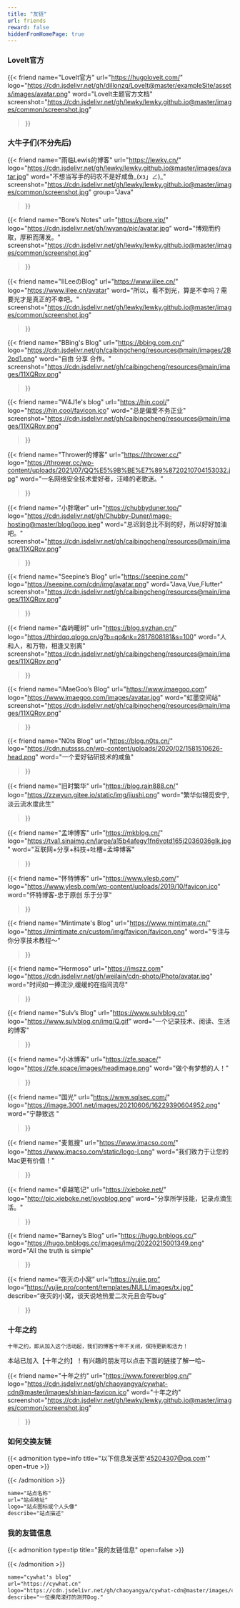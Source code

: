 ```yaml
---
title: "友链"
url: friends
reward: false
hiddenFromHomePage: true
---
```


### LoveIt官方
{{< friend
name="LoveIt官方"
url="https://hugoloveit.com/"
logo="https://cdn.jsdelivr.net/gh/dillonzq/LoveIt@master/exampleSite/assets/images/avatar.png"
word="LoveIt主题官方文档"
screenshot="https://cdn.jsdelivr.net/gh/lewky/lewky.github.io@master/images/common/screenshot.jpg"
>}}

### 大牛子们(不分先后)
{{< friend
name="雨临Lewis的博客"
url="https://lewky.cn/"
logo="https://cdn.jsdelivr.net/gh/lewky/lewky.github.io@master/images/avatar.jpg"
word="不想当写手的码农不是好咸鱼_(xз」∠)_"
screenshot="https://cdn.jsdelivr.net/gh/lewky/lewky.github.io@master/images/common/screenshot.jpg"
group="Java"
>}}





{{< friend
name="Bore’s Notes"
url="https://bore.vip/"
logo="https://cdn.jsdelivr.net/gh/iwyang/pic/avatar.jpg"
word="博观而约取，厚积而薄发。"
screenshot="https://cdn.jsdelivr.net/gh/lewky/lewky.github.io@master/images/common/screenshot.jpg"
>}}


{{< friend
name="IILeeのBlog"
url="https://www.iilee.cn/"
logo="https://www.iilee.cn/avatar"
word="所以，看不到光，算是不幸吗？需要光才是真正的不幸吧。"
screenshot="https://cdn.jsdelivr.net/gh/lewky/lewky.github.io@master/images/common/screenshot.jpg"
>}}


{{< friend
name="BBing's Blog"
url="https://bbing.com.cn/"
logo="https://cdn.jsdelivr.net/gh/caibingcheng/resources@main/images/2B2pd1.png"
word="自由 分享 合作。"
screenshot="https://cdn.jsdelivr.net/gh/caibingcheng/resources@main/images/11XQRov.png"
>}}


{{< friend
name="W4J1e's blog"
url="https://hin.cool/"
logo="https://hin.cool/favicon.ico"
word="总是偏爱不务正业"
screenshot="https://cdn.jsdelivr.net/gh/caibingcheng/resources@main/images/11XQRov.png"
>}}

{{< friend
name="Thrower的博客"
url="https://thrower.cc/"
logo="https://thrower.cc/wp-content/uploads/2021/07/QQ%E5%9B%BE%E7%89%8720210704153032.jpg"
word="一名网络安全技术爱好者，汪峰的老歌迷。"
>}}

{{< friend
name="小胖墩er"
url="https://chubbyduner.top/"
logo="https://cdn.jsdelivr.net/gh/Chubby-Duner/image-hosting@master/blog/logo.jpeg"
word="总迟到总比不到的好，所以好好加油吧。"
screenshot="https://cdn.jsdelivr.net/gh/caibingcheng/resources@main/images/11XQRov.png"
>}}


{{< friend
name="Seepine’s Blog"
url="https://seepine.com/"
logo="https://seepine.com/cdn/img/avatar.png"
word="Java,Vue,Flutter"
screenshot="https://cdn.jsdelivr.net/gh/caibingcheng/resources@main/images/11XQRov.png"
>}}

{{< friend
name="森屿暖树"
url="https://blog.syzhan.cn/"
logo="https://thirdqq.qlogo.cn/g?b=qq&nk=2817808181&s=100"
word="人和人，和万物，相逢又别离"
screenshot="https://cdn.jsdelivr.net/gh/caibingcheng/resources@main/images/11XQRov.png"
>}}

{{< friend
name="iMaeGoo’s Blog"
url="https://www.imaegoo.com"
logo="https://www.imaegoo.com/images/avatar.jpg"
word="虹墨空间站"
screenshot="https://cdn.jsdelivr.net/gh/caibingcheng/resources@main/images/11XQRov.png"
>}}

{{< friend
name="N0ts Blog"
url="https://blog.n0ts.cn/"
logo="https://cdn.nutssss.cn/wp-content/uploads/2020/02/1581510626-head.png"
word="一个爱好钻研技术的咸鱼"
>}}

{{< friend
name="旧时繁华"
url="https://blog.rain888.cn/"
logo="https://zzwyun.gitee.io/static/img/jiushi.png"
word="繁华似锦觅安宁,淡云流水度此生"
>}}

{{< friend
name="孟坤博客"
url="https://mkblog.cn/"
logo="https://tva1.sinaimg.cn/large/a15b4afegy1fn6votd165j2036036glk.jpg"
word="互联网+分享+科技+吐槽=孟坤博客"
>}}



{{< friend
name="怀特博客"
url="https://www.ylesb.com/"
logo="https://www.ylesb.com/wp-content/uploads/2019/10/favicon.ico"
word="怀特博客-忠于原创 乐于分享"
>}}

{{< friend
name="Mintimate's Blog"
url="https://www.mintimate.cn/"
logo="https://mintimate.cn/custom/img/favicon/favicon.png"
word="专注与你分享技术教程～"
>}}


{{< friend
name="Hermoso"
url="https://imszz.com"
logo="https://cdn.jsdelivr.net/gh/weilain/cdn-photo/Photo/avatar.jpg"
word="时间如一捧流沙,缓缓的在指间流尽"
>}}


{{< friend
name="Sulv’s Blog"
url="https://www.sulvblog.cn"
logo="https://www.sulvblog.cn/img/Q.gif"
word="一个记录技术、阅读、生活的博客"
>}}


{{< friend
name="小冰博客"
url="https://zfe.space/"
logo="https://zfe.space/images/headimage.png"
word="做个有梦想的人！"
>}}


{{< friend
name="国光"
url="https://www.sqlsec.com/"
logo="https://image.3001.net/images/20210606/16229390604952.png"
word="宁静致远 "
>}}


{{< friend
name="麦氪搜"
url="https://www.imacso.com/"
logo="https://www.imacso.com/static/logo-l.png"
word="我们致力于让您的Mac更有价值！"
>}}

{{< friend
name="卓越笔记"
url="https://xieboke.net/"
logo="http://pic.xieboke.net/joyoblog.png"
word="分享所学技能，记录点滴生活。"
>}}

{{< friend
name="Barney’s Blog"
url="https://hugo.bnblogs.cc/"
logo="https://hugo.bnblogs.cc/images/img/20220215001349.png"
word="All the truth is simple"
>}}

{{< friend
name=“夜灭の小窝”
url=“https://yujie.pro”
logo=“https://yujie.pro/content/templates/NULL/images/tx.jpg”
describe=“夜灭的小窝，谈天说地热爱二次元且会写bug”
>}}

### 十年之约
`十年之约，即从加入这个活动起，我们的博客十年不关闭，保持更新和活力！`


本站已加入【十年之约】！有兴趣的朋友可以点击下面的链接了解一哈~

{{< friend
name="十年之约"
url="https://www.foreverblog.cn/"
logo="https://cdn.jsdelivr.net/gh/chaoyangya/cywhat-cdn@master/images/shinian-favicon.ico"
word="十年之约"
screenshot="https://cdn.jsdelivr.net/gh/lewky/lewky.github.io@master/images/common/screenshot.jpg"
>}}


### 如何交换友链
{{< admonition type=info title="以下信息发送至'45204307@qq.com'" open=true >}}

{{< /admonition >}}

```html
name="站点名称"
url="站点地址"
logo="站点图标或个人头像"
describe="站点描述"
```

### 我的友链信息
{{< admonition type=tip title="我的友链信息" open=false >}}

{{< /admonition >}}
```html
name="cywhat's blog"
url="https://cywhat.cn"
logo="https://cdn.jsdelivr.net/gh/chaoyangya/cywhat-cdn@master/images/cywhat-logo.png"
describe="一位摸爬滚打的测开Dog."
```
